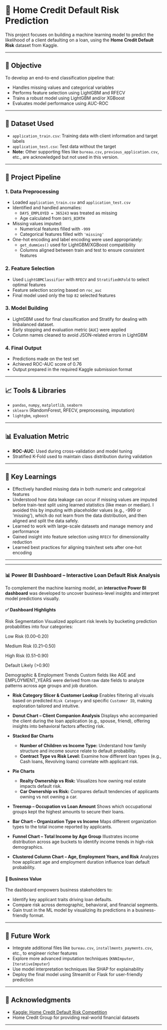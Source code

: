 # 🏦 Home Credit Default Risk Prediction

This project focuses on building a machine learning model to predict the likelihood of a client defaulting on a loan, using the **Home Credit Default Risk** dataset from Kaggle.

---

## 📌 Objective

To develop an end-to-end classification pipeline that:
- Handles missing values and categorical variables
- Performs feature selection using LightGBM and RFECV
- Trains a robust model using LightGBM and/or XGBoost
- Evaluates model performance using AUC-ROC

---

## 📂 Dataset Used

- `application_train.csv`: Training data with client information and target labels
- `application_test.csv`: Test data without the target
- **Note:** Other supporting files like `bureau.csv`, `previous_application.csv`, etc., are acknowledged but not used in this version.

---

## 🔧 Project Pipeline

### 1. **Data Preprocessing**
- Loaded `application_train.csv` and `application_test.csv`
- Identified and handled anomalies:
  - `DAYS_EMPLOYED = 365243` was treated as missing
  - Age calculated from `DAYS_BIRTH`
- Missing values imputed:
  - Numerical features filled with `-999`
  - Categorical features filled with `'missing'`
- One-hot encoding and label encoding were used appropriately:
  - `get_dummies()` used for LightGBM/XGBoost compatibility
  - Columns aligned between train and test to ensure consistent features

### 2. **Feature Selection**
- Used `LightGBMClassifier` with `RFECV` and `StratifiedKFold` to select optimal features
- Feature selection scoring based on `roc_auc`
- Final model used only the top `82` selected features

### 3. **Model Building**
- LightGBM used for final classification and Stratify for dealing with Imbalanced dataset.
- Early stopping and evaluation metric (`AUC`) were applied
- Column names cleaned to avoid JSON-related errors in LightGBM

### 4. **Final Output**
- Predictions made on the test set
- Achieved ROC-AUC score of 0.76
- Output prepared in the required Kaggle submission format

---

## 📈 Tools & Libraries

- `pandas`, `numpy`, `matplotlib`, `seaborn`
- `sklearn` (RandomForest, RFECV, preprocessing, imputation)
- `lightgbm`, `xgboost`

---

## 📊 Evaluation Metric

- **ROC-AUC**: Used during cross-validation and model tuning
- Stratified K-Fold used to maintain class distribution during validation

---

## 🧠 Key Learnings

- Effectively handled missing data in both numeric and categorical features
- Understood how data leakage can occur if missing values are imputed before train-test split using learned statistics (like mean or median). I avoided this by imputing with placeholder values (e.g., -999 or 'missing'), which do not learn from the data distribution, and then aligned and split the data safely.
- Learned to work with large-scale datasets and manage memory and performance
- Gained insight into feature selection using `RFECV` for dimensionality reduction
- Learned best practices for aligning train/test sets after one-hot encoding

---
---

### 📊 Power BI Dashboard – Interactive Loan Default Risk Analysis

To complement the machine learning model, an **interactive Power BI dashboard** was developed to uncover business-level insights and interpret model predictions visually.

#### ✅ Dashboard Highlights

Risk Segmentation
Visualized applicant risk levels by bucketing prediction probabilities into four categories:

Low Risk (0.00–0.20)

Medium Risk (0.21–0.50)

High Risk (0.51–0.90)

Default Likely (>0.90)


Demographic & Employment Trends
Custom fields like AGE and EMPLOYMENT_YEARS were derived from raw date fields to analyze patterns across age groups and job duration.



* **Risk Category Slicer & Customer Lookup**
  Enables filtering all visuals based on predicted `Risk Category` and specific `Customer ID`, making exploration tailored and intuitive.

* **Donut Chart – Client Companion Analysis**
  Displays who accompanied the client during the loan application (e.g., spouse, friend), offering insights into behavioral factors affecting risk.

* **Stacked Bar Charts**

  * **Number of Children vs Income Type:** Understand how family structure and income source relate to default probability.
  * **Contract Type vs Risk Level:** Examine how different loan types (e.g., Cash loans, Revolving loans) correlate with applicant risk.

* **Pie Charts**

  * **Realty Ownership vs Risk:** Visualizes how owning real estate impacts default risk.
  * **Car Ownership vs Risk:** Compares default tendencies of applicants owning vs not owning a car.

* **Treemap – Occupation vs Loan Amount**
  Shows which occupational groups kept the highest amounts to secure their loans.

* **Bar Chart – Organization Type vs Income**
  Maps different organization types to the total income reported by applicants.

* **Funnel Chart – Total Income by Age Group**
  Illustrates income distribution across age buckets to identify income trends in high-risk demographics.

* **Clustered Column Chart – Age, Employment Years, and Risk**
  Analyzes how applicant age and employment duration influence loan default probability.

#### 🎯 Business Value

The dashboard empowers business stakeholders to:

* Identify key applicant traits driving loan defaults.
* Compare risk across demographic, behavioral, and financial segments.
* Gain trust in the ML model by visualizing its predictions in a business-friendly format.

---

## 🚀 Future Work

- Integrate additional files like `bureau.csv`, `installments_payments.csv`, etc., to engineer richer features
- Explore more advanced imputation techniques (`KNNImputer`, `IterativeImputer`)
- Use model interpretation techniques like SHAP for explainability
- Deploy the final model using Streamlit or Flask for user-friendly prediction

---

## 🏁 Acknowledgments

- [Kaggle: Home Credit Default Risk Competition](https://www.kaggle.com/competitions/home-credit-default-risk)
- Home Credit Group for providing real-world financial datasets

---
